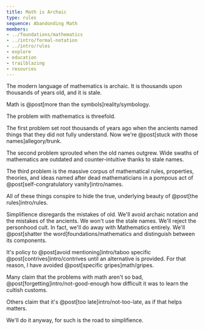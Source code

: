 ```yaml
---
title: Math is Archaic
type: rules
sequence: Abandonding Math
members:
- ../foundations/mathematics
- ../intro/formal-notation
- ../intro/rules
- explore
- education
- trailblazing
- resources
---
```

The modern <span class="info" markdown="inline">language</span> of mathematics is archaic. It is thousands upon thousands of years old, and it is stale.

<aside class="info" markdown="block">
Math is @post[more than the symbols]reality/symbology.
</aside>

The problem with mathematics is threefold.

The first problem set root thousands of years ago when the ancients named things that they did not fully understand. Now we're @post[stuck with those names]allegory/trunk.

The second problem sprouted when the old names outgrew. Wide swaths of mathematics are outdated and counter-intuitive thanks to stale names.

The third problem is the massive corpus of mathematical rules, properties, theories, and ideas named after dead mathematicians in a pompous act of @post[self-congratulatory vanity]intro/names.

All of these things conspire to hide the true, underlying beauty of @post[the rules]intro/rules.

Simplifience disregards the mistakes of old. We'll avoid archaic notation and the mistakes of the ancients. We won't use the stale names. We'll reject the personhood cult. In fact, we'll do away with Mathematics entirely. We'll @post[shatter the word]foundations/mathematics and distinguish between its components.

<aside class="caution" markdown="block">
It's policy to @post[avoid mentioning]intro/taboo specific @post[contrives]intro/contrives until an alternative is provided. For that reason, I have avoided @post[specific gripes]math/gripes.
</aside>

Many claim that the problems with math aren't so bad, @post[forgetting]intro/not-good-enough how difficult it was to learn the cultish customs.

Others claim that it's @post[too late]intro/not-too-late, as if that helps matters.

We'll do it anyway, for such is the road to simplifience.
